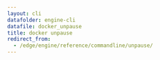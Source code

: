 ```yaml
---
layout: cli
datafolder: engine-cli
datafile: docker_unpause
title: docker unpause
redirect_from:
  - /edge/engine/reference/commandline/unpause/
---
```

<!--
This page is automatically generated from Docker's source code. If you want to
suggest a change to the text that appears here, open a ticket or pull request
in the source repository on GitHub:

https://github.com/docker/cli
-->

